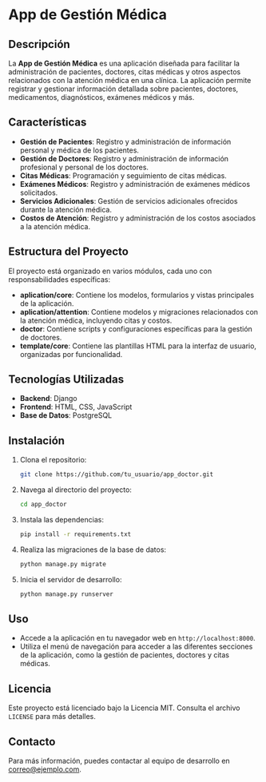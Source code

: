
# App de Gestión Médica

## Descripción

La **App de Gestión Médica** es una aplicación diseñada para facilitar la administración de pacientes, doctores, citas médicas y otros aspectos relacionados con la atención médica en una clínica. La aplicación permite registrar y gestionar información detallada sobre pacientes, doctores, medicamentos, diagnósticos, exámenes médicos y más.

## Características

- **Gestión de Pacientes**: Registro y administración de información personal y médica de los pacientes.
- **Gestión de Doctores**: Registro y administración de información profesional y personal de los doctores.
- **Citas Médicas**: Programación y seguimiento de citas médicas.
- **Exámenes Médicos**: Registro y administración de exámenes médicos solicitados.
- **Servicios Adicionales**: Gestión de servicios adicionales ofrecidos durante la atención médica.
- **Costos de Atención**: Registro y administración de los costos asociados a la atención médica.

## Estructura del Proyecto

El proyecto está organizado en varios módulos, cada uno con responsabilidades específicas:

- **aplication/core**: Contiene los modelos, formularios y vistas principales de la aplicación.
- **aplication/attention**: Contiene modelos y migraciones relacionados con la atención médica, incluyendo citas y costos.
- **doctor**: Contiene scripts y configuraciones específicas para la gestión de doctores.
- **template/core**: Contiene las plantillas HTML para la interfaz de usuario, organizadas por funcionalidad.

## Tecnologías Utilizadas

- **Backend**: Django
- **Frontend**: HTML, CSS, JavaScript
- **Base de Datos**: PostgreSQL

## Instalación

1. Clona el repositorio:
    ```sh
    git clone https://github.com/tu_usuario/app_doctor.git
    ```
2. Navega al directorio del proyecto:
    ```sh
    cd app_doctor
    ```
3. Instala las dependencias:
    ```sh
    pip install -r requirements.txt
    ```
4. Realiza las migraciones de la base de datos:
    ```sh
    python manage.py migrate
    ```
5. Inicia el servidor de desarrollo:
    ```sh
    python manage.py runserver
    ```

## Uso

- Accede a la aplicación en tu navegador web en `http://localhost:8000`.
- Utiliza el menú de navegación para acceder a las diferentes secciones de la aplicación, como la gestión de pacientes, doctores y citas médicas.

## Licencia

Este proyecto está licenciado bajo la Licencia MIT. Consulta el archivo `LICENSE` para más detalles.

## Contacto

Para más información, puedes contactar al equipo de desarrollo en [correo@ejemplo.com](ghasquio@unemi.edu.ec).
